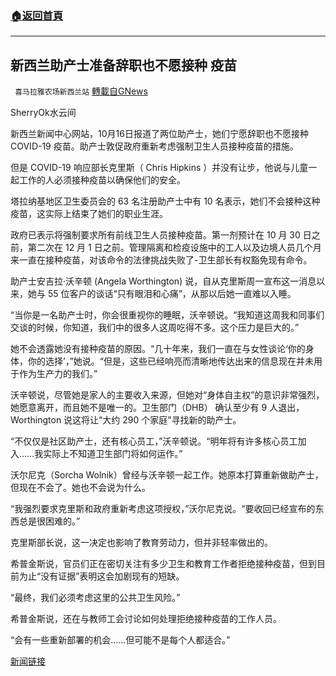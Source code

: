 ###  [:house:返回首頁](https://github.com/ourhimalayas/txt)
---


## 新西兰助产士准备辞职也不愿接种 疫苗
` 喜马拉雅农场新西兰站` [轉載自GNews](https://gnews.org/zh-hans/1599366/)

SherryOk水云间

新西兰新闻中心网站，10月16日报道了两位助产士，她们宁愿辞职也不愿接种 COVID-19 疫苗。助产士敦促政府重新考虑强制卫生人员接种疫苗的措施。

但是 COVID-19 响应部长克里斯（ Chris Hipkins ）并没有让步，他说与儿童一起工作的人必须接种疫苗以确保他们的安全。

塔拉纳基地区卫生委员会的 63 名注册助产士中有 10 名表示，她们不会接种这种疫苗，这实际上结束了她们的职业生涯。

政府已表示将强制要求所有前线卫生人员接种疫苗。第一剂预计在 10 月 30 日之前，第二次在 12 月 1 日之前。管理隔离和检疫设施中的工人以及边境人员几个月来一直在接种疫苗，对该命令的法律挑战失败了-卫生部长有权豁免现有命令。

助产士安吉拉·沃辛顿 (Angela Worthington) 说，自从克里斯周一宣布这一消息以来，她与 55 位客户的谈话“只有眼泪和心痛”，从那以后她一直难以入睡。

“当你是一名助产士时，你会很重视你的睡眠，沃辛顿说。“我知道这周我和同事们交谈的时候，你知道，我们中的很多人这周吃得不多。这个压力是巨大的。”

她不会透露她没有接种疫苗的原因。“几十年来，我们一直在与女性谈论‘你的身体，你的选择’，”她说。“但是，这些已经响亮而清晰地传达出来的信息现在并未用于作为生产力的我们。”

沃辛顿说，尽管她是家人的主要收入来源，但她对“身体自主权”的意识非常强烈，她愿意离开，而且她不是唯一的。卫生部门（DHB） 确认至少有 9 人退出，Worthington 说这将让“大约 290 个家庭”寻找新的助产士。

“不仅仅是社区助产士，还有核心员工，”沃辛顿说。“明年将有许多核心员工加入……我实际上不知道卫生部门将如何运作。”

沃尔尼克（Sorcha Wolnik）曾经与沃辛顿一起工作。她原本打算重新做助产士，但现在不会了。她也不会说为什么。

“我强烈要求克里斯和政府重新考虑这项授权，”沃尔尼克说。“要收回已经宣布的东西总是很困难的。”

克里斯部长说，这一决定也影响了教育劳动力，但并非轻率做出的。

希普金斯说，官员们正在密切关注有多少卫生和教育工作者拒绝接种疫苗，但到目前为止“没有证据”表明这会加剧现有的短缺。

“最终，我们必须考虑这里的公共卫生风险。”

希普金斯说，还在与教师工会讨论如何处理拒绝接种疫苗的工作人员。

“会有一些重新部署的机会……但可能不是每个人都适合。”

[新闻链接](https://www.newshub.co.nz/home/politics/2021/10/coronavirus-taranaki-midwives-prepared-to-quit-rather-than-get-vaccinated-against-covid-19.html)
